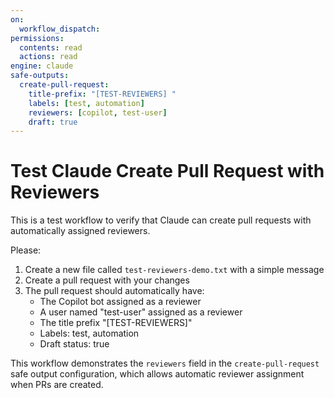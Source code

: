 ```yaml
---
on:
  workflow_dispatch:
permissions:
  contents: read
  actions: read
engine: claude
safe-outputs:
  create-pull-request:
    title-prefix: "[TEST-REVIEWERS] "
    labels: [test, automation]
    reviewers: [copilot, test-user]
    draft: true
---
```


# Test Claude Create Pull Request with Reviewers

This is a test workflow to verify that Claude can create pull requests with automatically assigned reviewers.

Please:
1. Create a new file called `test-reviewers-demo.txt` with a simple message
2. Create a pull request with your changes
3. The pull request should automatically have:
   - The Copilot bot assigned as a reviewer
   - A user named "test-user" assigned as a reviewer
   - The title prefix "[TEST-REVIEWERS]"
   - Labels: test, automation
   - Draft status: true

This workflow demonstrates the `reviewers` field in the `create-pull-request` safe output configuration, which allows automatic reviewer assignment when PRs are created.
